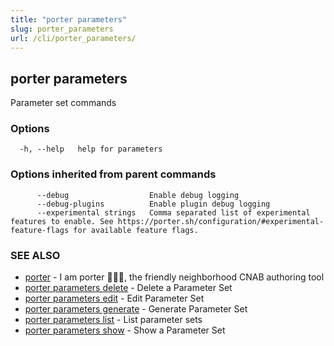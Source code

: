 ```yaml
---
title: "porter parameters"
slug: porter_parameters
url: /cli/porter_parameters/
---
```

## porter parameters

Parameter set commands

### Options

```
  -h, --help   help for parameters
```

### Options inherited from parent commands

```
      --debug                  Enable debug logging
      --debug-plugins          Enable plugin debug logging
      --experimental strings   Comma separated list of experimental features to enable. See https://porter.sh/configuration/#experimental-feature-flags for available feature flags.
```

### SEE ALSO

* [porter](/cli/porter/)	 - I am porter 👩🏽‍✈️, the friendly neighborhood CNAB authoring tool
* [porter parameters delete](/cli/porter_parameters_delete/)	 - Delete a Parameter Set
* [porter parameters edit](/cli/porter_parameters_edit/)	 - Edit Parameter Set
* [porter parameters generate](/cli/porter_parameters_generate/)	 - Generate Parameter Set
* [porter parameters list](/cli/porter_parameters_list/)	 - List parameter sets
* [porter parameters show](/cli/porter_parameters_show/)	 - Show a Parameter Set

